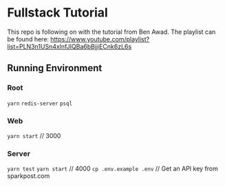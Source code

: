# Fullstack Tutorial

This repo is following on with the tutorial from Ben Awad. The playlist can be found here:
https://www.youtube.com/playlist?list=PLN3n1USn4xlnfJIQBa6bBjjiECnk6zL6s

## Running Environment

### Root

`yarn`
`redis-server`
`psql`

### Web

`yarn start` // 3000

### Server

`yarn test`
`yarn start` // 4000
`cp .env.example .env` // Get an API key from sparkpost.com

